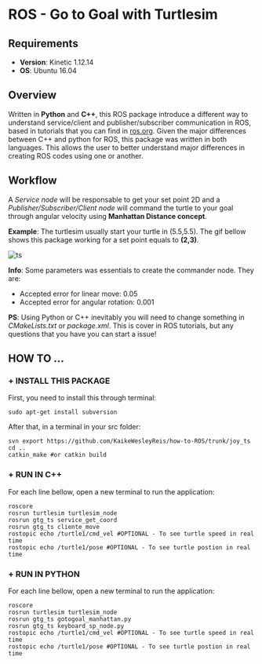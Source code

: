 # ROS - Go to Goal with Turtlesim
## Requirements
- **Version**: Kinetic 1.12.14
- **OS**: Ubuntu 16.04

## Overview
Written in **Python** and **C++**, this ROS package introduce a different way to understand service/client and publisher/subscriber  communication in ROS, based in tutorials that you can find in [ros.org](http://wiki.ros.org/ROS/Tutorials). Given the major differences between C++ and python for ROS, this package was written in both languages. This allows the user to better understand major differences in creating ROS codes using one or another.

## Workflow
A *Service node* will be responsable to get your set point 2D and a *Publisher/Subscriber/Client node* will command the turtle to your goal through angular velocity using **Manhattan Distance concept**.

**Example**: The turtlesim usually start your turtle in (5.5,5.5). The gif bellow shows this package working for a set point equals to **(2,3)**.

![ts](https://user-images.githubusercontent.com/32513366/57415098-3999e000-71d1-11e9-9e18-c5f41697a4d8.gif)
   
**Info**:  Some parameters was essentials to create the commander node. They are:
- Accepted error for linear move: 0.05
- Accepted error for angular rotation: 0.001
   
**PS**: Using Python or C++ inevitably you will need to change something in *CMakeLists.txt* or *package.xml*. This is cover in ROS tutorials, but any questions that you have you can start a issue!
   
## HOW TO ...
### + INSTALL THIS PACKAGE
First, you need to install this through terminal:
```
sudo apt-get install subversion
```
After that, in a terminal in your src folder:
```
svn export https://github.com/KaikeWesleyReis/how-to-ROS/trunk/joy_ts
cd ..
catkin_make #or catkin build
```

### + RUN IN C++
For each line bellow, open a new terminal to run the application:
```
roscore
rosrun turtlesim turtlesim_node      
rosrun gtg_ts service_get_coord      
rosrun gtg_ts cliente_move     
rostopic echo /turtle1/cmd_vel #OPTIONAL - To see turtle speed in real time
rostopic echo /turtle1/pose #OPTIONAL - To see turtle postion in real time
```

### + RUN IN PYTHON
For each line bellow, open a new terminal to run the application:
```
roscore
rosrun turtlesim turtlesim_node
rosrun gtg_ts gotogoal_manhattan.py
rosrun gtg_ts keyboard_sp_node.py
rostopic echo /turtle1/cmd_vel #OPTIONAL - To see turtle speed in real time
rostopic echo /turtle1/pose #OPTIONAL - To see turtle postion in real time
```
